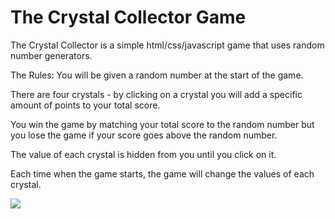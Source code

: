 # The Crystal Collector Game
The Crystal Collector is a simple html/css/javascript game that uses random number generators.

The Rules:
You will be given a random number at the start of the game.

There are four crystals - by clicking on a crystal you will add a specific amount of points to your total score.

You win the game by matching your total score to the random number but you lose the game if your score goes above the random number.

The value of each crystal is hidden from you until you click on it.

Each time when the game starts, the game will change the values of each crystal.

![](https://media.giphy.com/media/B5EOAwaWUUrU4/giphy.gif)

